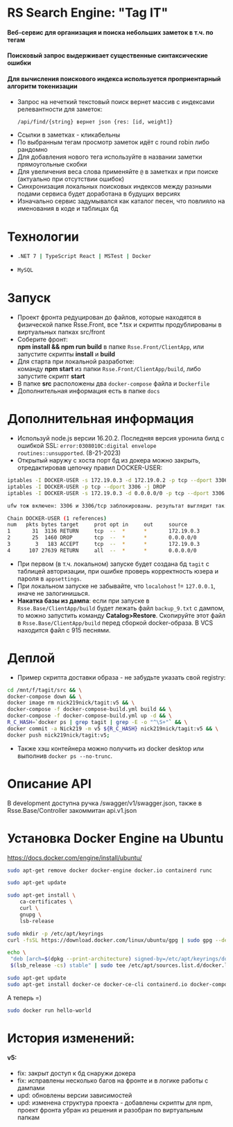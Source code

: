 # RS Search Engine: "Tag IT"
#### Веб-сервис для организация и поиска небольших заметок в т.ч. по тегам
#### Поисковый запрос выдерживает существенные синтаксические ошибки
#### Для вычисления поискового индекса используется проприентарный алгоритм токенизации

* Запрос на нечеткий текстовый поиск вернет массив с индексами релевантности для заметок: 
  ```bash
  /api/find/{string} вернет json {res: [id, weight]}
  ```
* Ссылки в заметках - кликабельны
* По выбранным тегам просмотр заметок идёт с round robin либо рандомно
* Для добавления нового тега используйте в названии заметки прямоугольные скобки
* Для увеличения веса слова применяйте ```@``` в заметках и при поиске (актуально при отсутствии ошибок)
* Синхронизация локальных поисковых индексов между разными подами сервиса будет доработана 
в будущих версиях
* Изначально сервис задумывался как каталог песен, что повлияло на именования в коде и таблицах бд

# Технологии
* ```bash
  .NET 7 | TypeScript React | MSTest | Docker
  ```    
* ```bash
  MySQL
  ```
# Запуск
* Проект фронта редуцирован до файлов, которые находятся в физической папке Rsse.Front, 
все *.tsx и скрипты продублированы в виртуальных папках src/front
* Соберите фронт:  
  **npm install && npm run build** в папке ```Rsse.Front/ClientApp```, или запустите скрипты **install** и **build**
* Для старта при локальной разработке:  
  команду **npm start** из папки ```Rsse.Front/ClientApp/build```, либо запустите скрипт **start**
* В папке **src** расположены два ```docker-compose``` файла и ```Dockerfile```
* Дополнительная информация есть в папке ```docs```

# Дополнительная информация
* Используй node.js версии 16.20.2. Последняя версия уронила билд с ошибкой SSL:
`error:0308010C:digital envelope routines::unsupported`. (8-21-2023)
* Открытый наружу с хоста порт бд из докера можно закрыть, отредактировав цепочку правил DOCKER-USER:
```bash
iptables -I DOCKER-USER -s 172.19.0.3 -d 172.19.0.2 -p tcp --dport 3306 -j ACCEPT //выглядит лишним, но бог с ним
iptables -I DOCKER-USER -p tcp --dport 3306 -j DROP
iptables -I DOCKER-USER -s 172.19.0.3 -d 0.0.0.0/0 -p tcp --dport 3306 -j RETURN

ufw тож включен: 3306 и 3306/tcp заблокированы. результат выглядит так: netstat -ntlp или iptables -S

Chain DOCKER-USER (1 references)
num   pkts bytes target     prot opt in     out     source               destination
1       31  3136 RETURN     tcp  --  *      *       172.19.0.3           0.0.0.0/0            tcp dpt:3306
2       25  1460 DROP       tcp  --  *      *       0.0.0.0/0            0.0.0.0/0            tcp dpt:3306
3        3   183 ACCEPT     tcp  --  *      *       172.19.0.3           172.19.0.2           tcp dpt:3306
4      107 27639 RETURN     all  --  *      *       0.0.0.0/0            0.0.0.0/0
```
* При первом (в т.ч. локальном) запуске будет создана бд `tagit` с таблицей авторизации, при ошибке проверь корректность юзера и пароля в `appsettings`.
* При локальном запуске не забывайте, что `localohost` != `127.0.0.1`, иначе не залогинишься.
* **Накатка базы из дампа**: если при запуске в `Rsse.Base/ClientApp/build` будет лежать файл `backup_9.txt` с дампом, то можно запустить команду **Catalog>Restore**.
  Скопируйте этот файл в `Rsse.Base/ClientApp/build` перед сборкой docker-образа. В VCS находится файл с 915 песнями.

# Деплой
* Пример скрипта доставки образа - не забудьте указать свой registry:
```bash
cd /mnt/f/tagit/src && \
docker-compose down && \
docker image rm nick219nick/tagit:v5 && \
docker-compose -f docker-compose-build.yml build && \
docker-compose -f docker-compose-build.yml up -d && \
R_C_HASH=`docker ps | grep tagit | grep -E -o "^\S+"` && \
docker commit -a Nick219 -m v5 ${R_C_HASH} nick219nick/tagit:v5 && \
docker push nick219nick/tagit:v5;
```
* Также хэш контейнера можно получить из docker desktop или выполнив `docker ps --no-trunc`.

# Описание API
В development доступна ручка /swagger/v1/swagger.json, также в Rsse.Base/Controller закоммитан api.v1.json

# Установка Docker Engine на Ubuntu
https://docs.docker.com/engine/install/ubuntu/
```bash
sudo apt-get remove docker docker-engine docker.io containerd runc

sudo apt-get update

sudo apt-get install \
    ca-certificates \
    curl \
    gnupg \
    lsb-release

sudo mkdir -p /etc/apt/keyrings
curl -fsSL https://download.docker.com/linux/ubuntu/gpg | sudo gpg --dearmor -o /etc/apt/keyrings/docker.gpg

echo \
 "deb [arch=$(dpkg --print-architecture) signed-by=/etc/apt/keyrings/docker.gpg] https://download.docker.com/linux/ubuntu \
 $(lsb_release -cs) stable" | sudo tee /etc/apt/sources.list.d/docker.list > /dev/null

sudo apt-get update
sudo apt-get install docker-ce docker-ce-cli containerd.io docker-compose-plugin
```
А теперь =)
```bash
sudo docker run hello-world
```

# История изменений:
#### v5:
* fix: закрыт доступ к бд снаружи докера
* fix: исправлены несколько багов на фронте и в логике работы с дампами
* upd: обновлены версии зависимостей
* upd: изменена структура проекта - добавлены скрипты для npm, проект фронта убран из решения и разобран по виртуальным папкам
